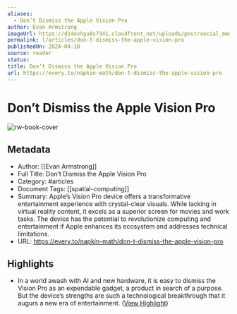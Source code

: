 ```yaml
---
aliases:
  - Don’t Dismiss the Apple Vision Pro
author: Evan Armstrong
imageUrl: https://d24ovhgu8s7341.cloudfront.net/uploads/post/social_media_image/3074/Frame_19.png
permalink: l/articles/don-t-dismiss-the-apple-vision-pro
publishedOn: 2024-04-18
source: reader
status: 
title: Don’t Dismiss the Apple Vision Pro
url: https://every.to/napkin-math/don-t-dismiss-the-apple-vision-pro
---
```

# Don’t Dismiss the Apple Vision Pro

![rw-book-cover](https://d24ovhgu8s7341.cloudfront.net/uploads/post/social_media_image/3074/Frame_19.png)

## Metadata

- Author: [[Evan Armstrong]]
- Full Title: Don’t Dismiss the Apple Vision Pro
- Category: #articles
- Document Tags: [[spatial-computing]]
- Summary: Apple’s Vision Pro device offers a transformative entertainment experience with crystal-clear visuals. While lacking in virtual reality content, it excels as a superior screen for movies and work tasks. The device has the potential to revolutionize computing and entertainment if Apple enhances its ecosystem and addresses technical limitations.
- URL: https://every.to/napkin-math/don-t-dismiss-the-apple-vision-pro

## Highlights

- In a world awash with AI and new hardware, it is easy to dismiss the Vision Pro as an expendable gadget, a product in search of a purpose. But the device’s strengths are such a technological breakthrough that it augurs a new era of entertainment. ([View Highlight](https://read.readwise.io/read/01j0jpwsa2b8g5e936tytazpt2))
